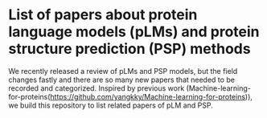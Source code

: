 # List of papers about protein language models (pLMs) and protein structure prediction (PSP) methods
We recently released a review of pLMs and PSP models, but the field changes fastly and there are so many new papers that needed to be recorded and categorized. Inspired by previous work (Machine-learning-for-proteins(https://github.com/yangkky/Machine-learning-for-proteins)), we build this repository to list related papers of pLM and PSP.

